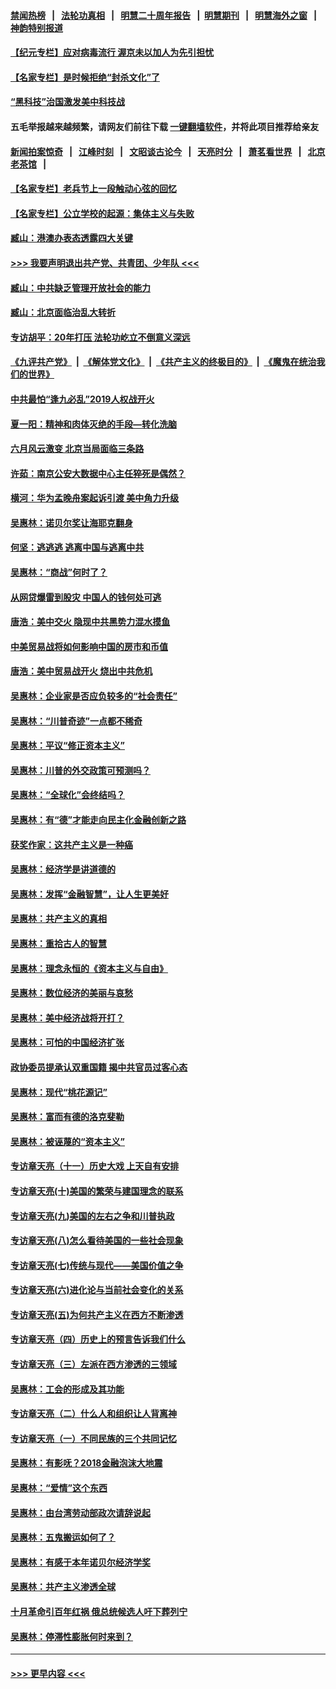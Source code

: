 #### [禁闻热榜](热点新闻.md?=0)  &nbsp;&nbsp;|&nbsp;&nbsp; [法轮功真相](https://github.com/gfw-breaker/truth/blob/master/README.md?=0) &nbsp;&nbsp;|&nbsp;&nbsp; [明慧二十周年报告](https://github.com/gfw-breaker/mh-reports/blob/master/README.md?=0) &nbsp;&nbsp;|&nbsp;&nbsp;[明慧期刊](https://github.com/gfw-breaker/mh-qikan) &nbsp;&nbsp;|&nbsp;&nbsp; [明慧海外之窗](https://github.com/gfw-breaker/mh-news/blob/master/README.md?=0) &nbsp;&nbsp;|&nbsp;&nbsp; [神韵特别报道](https://github.com/gfw-breaker/mh-news/blob/master/shenyun.md?=0)
#### [【纪元专栏】应对病毒流行 渥京未以加人为先引担忧](../pages/nsc423/n11875714.md?t=03142102) 
#### [【名家专栏】是时候拒绝“封杀文化”了](../pages/nsc423/n11814093.md?t=03142102) 
#### [“黑科技”治国激发美中科技战](../pages/nsc423/n11638056.md?t=03142102) 
#### 五毛举报越来越频繁，请网友们前往下载 [一键翻墙软件](https://github.com/gfw-breaker/ssr-accounts)，并将此项目推荐给亲友
#### [新闻拍案惊奇](https://github.com/gfw-breaker/banned-news/blob/master/pages/link4.md) &nbsp;&nbsp;|&nbsp;&nbsp; [江峰时刻](https://github.com/gfw-breaker/banned-news/blob/master/pages/link4.md) &nbsp;&nbsp;|&nbsp;&nbsp; [文昭谈古论今](https://github.com/gfw-breaker/banned-news/blob/master/pages/link4.md) &nbsp;&nbsp;|&nbsp;&nbsp; [天亮时分](https://github.com/gfw-breaker/banned-news/blob/master/pages/link4.md) &nbsp;&nbsp;|&nbsp;&nbsp; [萧茗看世界](https://github.com/gfw-breaker/banned-news/blob/master/pages/link4.md) &nbsp;&nbsp;|&nbsp;&nbsp; [北京老茶馆](https://github.com/gfw-breaker/banned-news/blob/master/pages/link4.md) &nbsp;&nbsp;|&nbsp;&nbsp; 
#### [【名家专栏】老兵节上一段触动心弦的回忆](../pages/nsc423/n11646016.md?t=03142102) 
#### [【名家专栏】公立学校的起源：集体主义与失败](../pages/nsc423/n11601833.md?t=03142102) 
#### [臧山：港澳办表态透露四大关键](../pages/nsc423/n11421628.md?t=03142102) 
#### [>>> 我要声明退出共产党、共青团、少年队 <<<](https://github.com/begood0513/goodnews/blob/master/quit/letter.md) 
#### [臧山：中共缺乏管理开放社会的能力](../pages/nsc423/n11407457.md?t=03142102) 
#### [臧山：北京面临治乱大转折](../pages/nsc423/n11406895.md?t=03142102) 
#### [专访胡平：20年打压 法轮功屹立不倒意义深远](../pages/nsc423/n11398800.md?t=03142102) 
#### [《九评共产党》](https://github.com/begood0513/9ping.md/blob/master/README.md) &nbsp;|&nbsp; [《解体党文化》](../../../../jtdwh.md/blob/master/README.md)  &nbsp;|&nbsp; [《共产主义的终极目的》](../../../../gczydzjmd.md/blob/master/README.md) &nbsp;|&nbsp; [《魔鬼在统治我们的世界》](../../../../mgztzwmdsj.md/blob/master/README.md) 
#### [中共最怕“逢九必乱”2019人权战开火](../pages/nsc423/n11385248.md?t=03142102) 
#### [夏一阳：精神和肉体灭绝的手段—转化洗脑](../pages/nsc423/n11368250.md?t=03142102) 
#### [六月风云激变 北京当局面临三条路](../pages/nsc423/n11313668.md?t=03142102) 
#### [许茹：南京公安大数据中心主任猝死是偶然？](../pages/nsc423/n11064744.md?t=03142102) 
#### [横河：华为孟晚舟案起诉引渡 美中角力升级](../pages/nsc423/n11027230.md?t=03142102) 
#### [吴惠林：诺贝尔奖让海耶克翻身](../pages/nsc423/n10890049.md?t=03142102) 
#### [何坚：逃逃逃 逃离中国与逃离中共](../pages/nsc423/n10592891.md?t=03142102) 
#### [吴惠林：“商战”何时了？](../pages/nsc423/n10573558.md?t=03142102) 
#### [从网贷爆雷到股灾 中国人的钱何处可逃](../pages/nsc423/n10572800.md?t=03142102) 
#### [唐浩：美中交火 隐现中共黑势力混水摸鱼](../pages/nsc423/n10544040.md?t=03142102) 
#### [中美贸易战将如何影响中国的房市和币值](../pages/nsc423/n10543697.md?t=03142102) 
#### [唐浩：美中贸易战开火 烧出中共危机](../pages/nsc423/n10540126.md?t=03142102) 
#### [吴惠林：企业家是否应负较多的“社会责任”](../pages/nsc423/n10535022.md?t=03142102) 
#### [吴惠林：“川普奇迹”一点都不稀奇](../pages/nsc423/n10512808.md?t=03142102) 
#### [吴惠林：平议“修正资本主义”](../pages/nsc423/n10495724.md?t=03142102) 
#### [吴惠林：川普的外交政策可预测吗？](../pages/nsc423/n10462387.md?t=03142102) 
#### [吴惠林：“全球化”会终结吗？](../pages/nsc423/n10452838.md?t=03142102) 
#### [吴惠林：有“德”才能走向民主化金融创新之路](../pages/nsc423/n10432292.md?t=03142102) 
#### [获奖作家：这共产主义是一种癌](../pages/nsc423/n10431541.md?t=03142102) 
#### [吴惠林：经济学是讲道德的](../pages/nsc423/n10398014.md?t=03142102) 
#### [吴惠林：发挥“金融智慧”，让人生更美好](../pages/nsc423/n10375019.md?t=03142102) 
#### [吴惠林：共产主义的真相](../pages/nsc423/n10351394.md?t=03142102) 
#### [吴惠林：重拾古人的智慧](../pages/nsc423/n10337691.md?t=03142102) 
#### [吴惠林：理念永恒的《资本主义与自由》](../pages/nsc423/n10316274.md?t=03142102) 
#### [吴惠林：数位经济的美丽与哀愁](../pages/nsc423/n10292946.md?t=03142102) 
#### [吴惠林：美中经济战将开打？](../pages/nsc423/n10258825.md?t=03142102) 
#### [吴惠林：可怕的中国经济扩张](../pages/nsc423/n10219147.md?t=03142102) 
#### [政协委员提承认双重国籍 揭中共官员过客心态](../pages/nsc423/n10208809.md?t=03142102) 
#### [吴惠林：现代“桃花源记”](../pages/nsc423/n10185234.md?t=03142102) 
#### [吴惠林：富而有德的洛克斐勒](../pages/nsc423/n10142264.md?t=03142102) 
#### [吴惠林：被诬蔑的“资本主义”](../pages/nsc423/n10124816.md?t=03142102) 
#### [专访章天亮（十一）历史大戏 上天自有安排](../pages/nsc423/n10094905.md?t=03142102) 
#### [专访章天亮(十)美国的繁荣与建国理念的联系](../pages/nsc423/n10094899.md?t=03142102) 
#### [专访章天亮(九)美国的左右之争和川普执政](../pages/nsc423/n10094889.md?t=03142102) 
#### [专访章天亮(八)怎么看待美国的一些社会现象](../pages/nsc423/n10094857.md?t=03142102) 
#### [专访章天亮(七)传统与现代——美国价值之争](../pages/nsc423/n10093140.md?t=03142102) 
#### [专访章天亮(六)进化论与当前社会变化的关系](../pages/nsc423/n10092036.md?t=03142102) 
#### [专访章天亮(五)为何共产主义在西方不断渗透](../pages/nsc423/n10083620.md?t=03142102) 
#### [专访章天亮（四）历史上的预言告诉我们什么](../pages/nsc423/n10083606.md?t=03142102) 
#### [专访章天亮（三）左派在西方渗透的三领域](../pages/nsc423/n10081115.md?t=03142102) 
#### [吴惠林：工会的形成及其功能](../pages/nsc423/n10080633.md?t=03142102) 
#### [专访章天亮（二）什么人和组织让人背离神](../pages/nsc423/n10076637.md?t=03142102) 
#### [专访章天亮（一）不同民族的三个共同记忆](../pages/nsc423/n10074188.md?t=03142102) 
#### [吴惠林：有影呒？2018金融泡沫大地震](../pages/nsc423/n10040534.md?t=03142102) 
#### [吴惠林：“爱情”这个东西](../pages/nsc423/n10019423.md?t=03142102) 
#### [吴惠林：由台湾劳动部政次请辞说起](../pages/nsc423/n9979679.md?t=03142102) 
#### [吴惠林：五鬼搬运如何了？](../pages/nsc423/n9925338.md?t=03142102) 
#### [吴惠林：有感于本年诺贝尔经济学奖](../pages/nsc423/n9871883.md?t=03142102) 
#### [吴惠林：共产主义渗透全球](../pages/nsc423/n9812748.md?t=03142102) 
#### [十月革命引百年红祸 俄总统候选人吁下葬列宁](../pages/nsc423/n9810182.md?t=03142102) 
#### [吴惠林：停滞性膨胀何时来到？](../pages/nsc423/n9764136.md?t=03142102) 

----
#### [ >>> 更早内容 <<< ](../indexes/nsc423-earlier.md)
